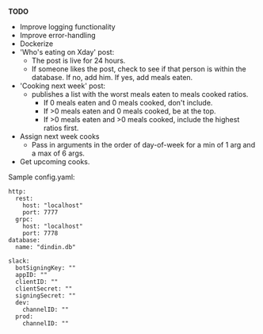 **TODO**
- Improve logging functionality
- Improve error-handling
- Dockerize
- 'Who's eating on Xday' post:
    - The post is live for 24 hours.
    - If someone likes the post, check to see if that person is within the database. If no, add him. If yes, add meals eaten.
- 'Cooking next week' post:
    - publishes a list with the worst meals eaten to meals cooked ratios.
        - If 0 meals eaten and 0 meals cooked, don't include.
        - If >0 meals eaten and 0 meals cooked, be at the top.
        - If >0 meals eaten and >0 meals cooked, include the highest ratios first.
- Assign next week cooks
    - Pass in arguments in the order of day-of-week for a min of 1 arg and a max of 6 args.
- Get upcoming cooks.

Sample config.yaml:
```
http:
  rest:
    host: "localhost"
    port: 7777
  grpc:
    host: "localhost"
    port: 7778
database:
  name: "dindin.db"

slack:
  botSigningKey: ""
  appID: ""
  clientID: ""
  clientSecret: ""
  signingSecret: ""
  dev:
    channelID: ""
  prod:
    channelID: ""
```
